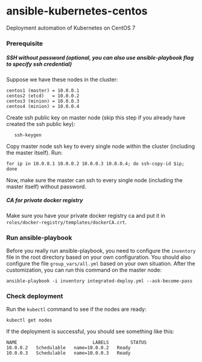 # ansible-kubernetes-centos
Deployment automation of Kubernetes on CentOS 7

### Prerequisite
##### SSH without password (optional, you can also use ansible-playbook flag to specify ssh credential)
Suppose we have these nodes in the cluster:
```
centos1 (master) = 10.0.0.1
centos2 (etcd)   = 10.0.0.2
centos3 (minion) = 10.0.0.3
centos4 (minion) = 10.0.0.4
```

Create ssh public key on master node (skip this step if you already have created the ssh public key):
```
   ssh-keygen
```

Copy master node ssh key to every single node within the cluster (including the master itself). Run:
```
for ip in 10.0.0.1 10.0.0.2 10.0.0.3 10.0.0.4; do ssh-copy-id $ip; done
```

Now, make sure the master can ssh to every single node (including the master itself) without password.

##### CA for private docker registry
Make sure you have your private docker registry ca and put it in `roles/docker-registry/templates/dockerCA.crt`.

### Run ansible-playbook
Before you really run ansible-playbook, you need to configure the `inventory` file in the root directory based on your own configuration. You should also configure the file `group_vars/all.yml` based on your own situation. After the customization, you can run this command on the master node:
```
ansible-playbook -i inventory integrated-deploy.yml --ask-become-pass
```

### Check deployment
Run the `kubectl` command to see if the nodes are ready:
```
kubectl get nodes
```

If the deployment is successful, you should see something like this:
```
NAME                            LABELS        STATUS
10.0.0.2   Schedulable   name=10.0.0.2   Ready
10.0.0.3   Schedulable   name=10.0.0.3   Ready
```
